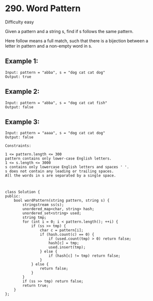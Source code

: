 # 290. Word Pattern
Difficulty easy

Given a pattern and a string s, find if s follows the same pattern.

Here follow means a full match, such that there is a bijection between a letter in pattern and a non-empty word in s.


## Example 1:
```
Input: pattern = "abba", s = "dog cat cat dog"
Output: true
```


## Example 2:
```
Input: pattern = "abba", s = "dog cat cat fish"
Output: false
```


## Example 3:
```
Input: pattern = "aaaa", s = "dog cat cat dog"
Output: false
```


```
Constraints:

1 <= pattern.length <= 300
pattern contains only lower-case English letters.
1 <= s.length <= 3000
s contains only lowercase English letters and spaces ' '.
s does not contain any leading or trailing spaces.
All the words in s are separated by a single space.
```


#
```
class Solution {
public:
    bool wordPattern(string pattern, string s) {
        stringstream ss(s);
        unordered_map<char, string> hash;
        unordered_set<string> used;
        string tmp;
        for (int i = 0; i < pattern.length(); ++i) {
            if (ss >> tmp) {
                char c = pattern[i];
                if (hash.count(c) == 0) {
                    if (used.count(tmp) > 0) return false;
                    hash[c] = tmp;
                    used.insert(tmp);
                } else {
                    if (hash[c] != tmp) return false;
                }
            } else {
                return false;
            }
        }
        if (ss >> tmp) return false;
        return true;
    }
};
```